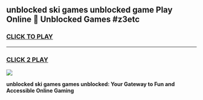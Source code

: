 
## unblocked ski games unblocked game Play Online 👋 Unblocked Games #z3etc
<h3>
<a href="https://premium.freeplayer.one?title=unblocked_ski_games&ref=21F">CLICK TO PLAY</a></h3>
<hr>

<h3>
<a href="https://premium.freeplayer.one?title=unblocked_ski_games&ref=21F">CLICK 2 PLAY</a>
  
</h3>

<a href="https://premium.freeplayer.one?title=unblocked_ski_games&ref=21F/"><img src="https://clearcache.store/games.png"></a>


**unblocked ski games games unblocked: Your Gateway to Fun and Accessible Online Gaming**
